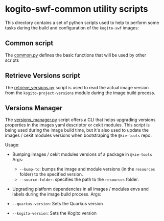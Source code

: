 # kogito-swf-common utility scripts

This directory contains a set of python scripts used to help to perform some tasks during the build and configuration of the `kogito-swf` images:

## Common script

The [common.py](common.py) defines the basic functions that will be used by other scripts

## Retrieve Versions script

The [retrieve_versions.py](retrieve_version.py) script is used to read the actual image version from the
`kogito-project-versions` module during the image build process.

## Versions Manager

The [versions_manager.py](versions_manager.py) script offers a CLI that helps upgrading versions properties in
the images yaml descriptor or cekit modules. This script is being used during the image build time, but it's also used
to update the images / cekit modules versions when bootstraping the `@kie-tools` repo.

Usage:

- Bumping images / cekit modules versions of a package in `@kie-tools`
  Args:

  - `--bump-to`: bumps the image and module versions (in the `resources` folder) to the specified version.
  - `--source-folder`: specifies the path to the `resources` folder.

- Upgrading platform dependencies in all images / modules envs and labels during the image build process.
  Args:
- `--quarkus-version`: Sets the Quarkus version
- `--kogito-version`: Sets the Kogito version
